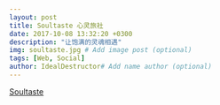 ```yaml
---
layout: post
title: Soultaste 心灵旅社
date: 2017-10-08 13:32:20 +0300
description: "让饱满的灵魂相遇"
img: soultaste.jpg # Add image post (optional)
tags: [Web, Social]
author: IdealDestructor# Add name author (optional)
---
```

[Soultaste](http://soultaste.cn)